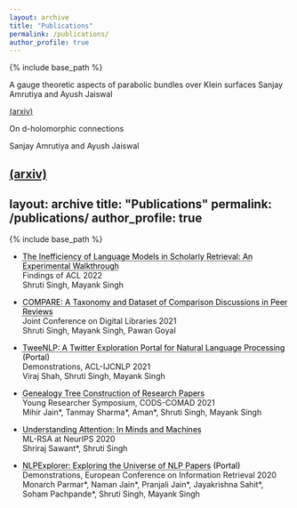 ```yaml
---
layout: archive
title: "Publications"
permalink: /publications/
author_profile: true
---
```



{% include base_path %}

A gauge theoretic aspects of parabolic bundles over Klein surfaces
Sanjay Amrutiya and Ayush Jaiswal

[(arxiv)](https://arxiv.org/abs/2202.06210)

On d-holomorphic connections 

Sanjay Amrutiya and Ayush Jaiswal

[(arxiv)](https://arxiv.org/abs/2208.04354)
---
layout: archive
title: "Publications"
permalink: /publications/
author_profile: true
---


{% include base_path %}



* <a href="https://aclanthology.org/2022.findings-acl.249/" target="_blank" rel="noopener noreferrer" style="color: black; text-decoration: underline;text-decoration-style: dotted;">The Inefficiency of Language Models in Scholarly Retrieval: An Experimental Walkthrough</a>  
Findings of ACL 2022  
Shruti Singh, Mayank Singh  


* <a href="https://ieeexplore.ieee.org/document/9651878" target="_blank" rel="noopener noreferrer" style="color: black; text-decoration: underline;text-decoration-style: dotted;">COMPARE: A Taxonomy and Dataset of Comparison Discussions in Peer Reviews</a>  
Joint Conference on Digital Libraries 2021  
Shruti Singh, Mayank Singh, Pawan Goyal  


* <a href="https://ieeexplore.ieee.org/document/9651878" target="_blank" rel="noopener noreferrer" style="color: black; text-decoration: underline;text-decoration-style: dotted;">TweeNLP: A Twitter Exploration Portal for Natural Language Processing</a>  <a href="http://lingo.iitgn.ac.in:5001/twitter/ACL2021" target="_blank" rel="noopener noreferrer" style="color: black; text-decoration: none;">(Portal)</a>  
Demonstrations, ACL-IJCNLP 2021  
Viraj Shah, Shruti Singh, Mayank Singh  


* <a href="https://dl.acm.org/doi/abs/10.1145/3430984.3431056" target="_blank" rel="noopener noreferrer" style="color: black; text-decoration: underline;text-decoration-style: dotted;">Genealogy Tree Construction of Research Papers</a>  
Young Researcher Symposium, CODS-COMAD 2021   
Mihir Jain\*, Tanmay Sharma\*, Aman\*, Shruti Singh, Mayank Singh  


* <a href="https://ml-retrospectives.github.io/neurips2020/camera_ready/28.pdf" target="_blank" rel="noopener noreferrer" style="color: black; text-decoration: underline;text-decoration-style: dotted;">Understanding Attention: In Minds and Machines</a>  
ML-RSA at NeurIPS 2020   
Shriraj Sawant\*, Shruti Singh  


* <a href="https://link.springer.com/chapter/10.1007/978-3-030-45442-5_61" target="_blank" rel="noopener noreferrer" style="color: black; text-decoration: underline;text-decoration-style: dotted;">NLPExplorer: Exploring the Universe of NLP Papers</a>  <a href="http://lingo.iitgn.ac.in:5001/" target="_blank" rel="noopener noreferrer" style="color: black; text-decoration: none;">(Portal)</a>  
Demonstrations, European Conference on Information Retrieval 2020   
Monarch Parmar\*, Naman Jain\*, Pranjali Jain\*, Jayakrishna Sahit\*, Soham Pachpande\*, Shruti Singh, Mayank Singh
